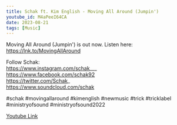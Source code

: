 ```yaml
---
title: Schak ft. Kim English - Moving All Around (Jumpin')
youtube_id: M4aPeeI64CA
date: 2023-08-21
tags: [Music]
---
```

Moving All Around (Jumpin') is out now. Listen here: https://lnk.to/MovingAllAround  

Follow Schak:  
https://www.instagram.com/schak___  
https://www.facebook.com/schak92  
https://twitter.com/Schak_  
https://www.soundcloud.com/schak  

#schak #movingallaround #kimenglish #newmusic #trick #tricklabel #ministryofsound #ministryofsound2022  


[Youtube Link](https://www.youtube.com/watch?v=M4aPeeI64CA)  
